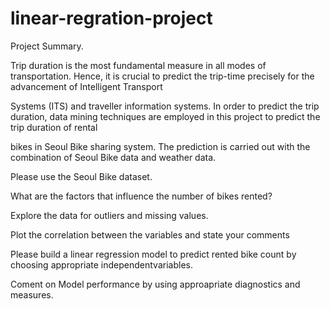 # linear-regration-project
Project Summary.

Trip duration is the most fundamental measure in all modes of transportation. Hence, it is crucial to predict the trip-time precisely for the advancement of Intelligent Transport

Systems (ITS) and traveller information systems. In order to predict the trip duration, data mining techniques are employed in this project to predict the trip duration of rental 

bikes in Seoul Bike sharing system. The prediction is carried out with the combination of Seoul Bike data and weather data.

Please use the Seoul Bike dataset.

What are the factors that influence the number of bikes rented?

Explore the data for outliers and missing values.

Plot the correlation between the variables and state your comments

Please build a linear regression model to predict rented bike count by choosing appropriate independentvariables.

Coment on Model performance by using approapriate diagnostics and measures.
